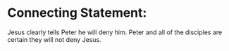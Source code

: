 # Connecting Statement:

Jesus clearly tells Peter he will deny him. Peter and all of the disciples are certain they will not deny Jesus.